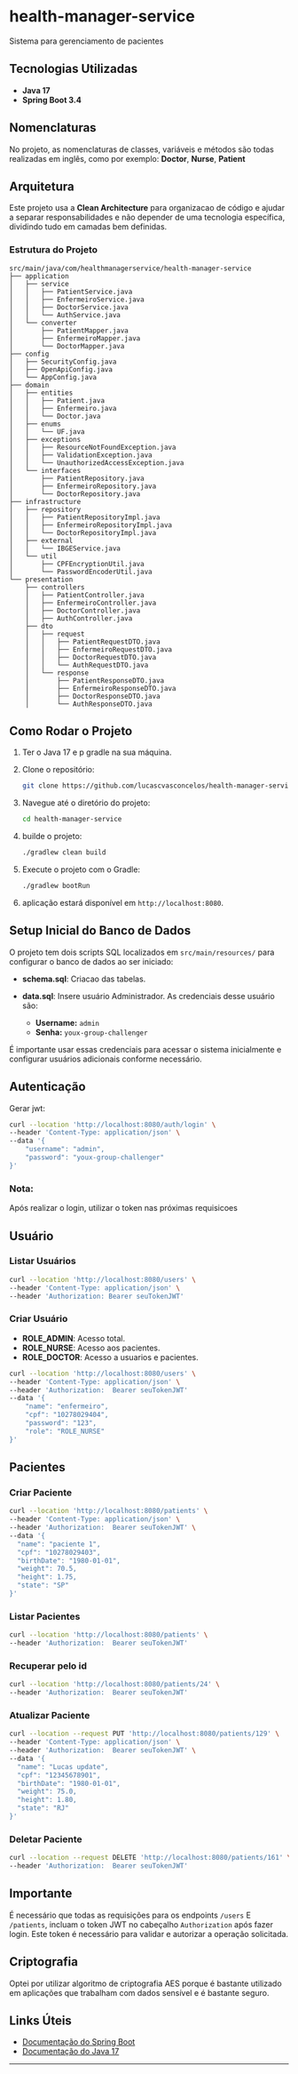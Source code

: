 # health-manager-service
Sistema para gerenciamento de pacientes 

## Tecnologias Utilizadas
- **Java 17** 
- **Spring Boot 3.4**

## Nomenclaturas
No projeto, as nomenclaturas de classes, variáveis e métodos são todas realizadas em inglês, 
como por exemplo: **Doctor**, **Nurse**, **Patient**

## Arquitetura
Este projeto usa a **Clean Architecture** para organizacao de código e ajudar a separar responsabilidades 
e não depender de uma tecnologia específica, dividindo tudo em camadas bem definidas.

### Estrutura do Projeto
```plaintext
src/main/java/com/healthmanagerservice/health-manager-service
├── application
│   ├── service
│   │   ├── PatientService.java
│   │   ├── EnfermeiroService.java
│   │   ├── DoctorService.java
│   │   └── AuthService.java
│   └── converter
│       ├── PatientMapper.java
│       ├── EnfermeiroMapper.java
│       └── DoctorMapper.java
├── config
│   ├── SecurityConfig.java
│   ├── OpenApiConfig.java
│   └── AppConfig.java
├── domain
│   ├── entities
│   │   ├── Patient.java
│   │   ├── Enfermeiro.java
│   │   └── Doctor.java
│   ├── enums
│   │   └── UF.java
│   ├── exceptions
│   │   ├── ResourceNotFoundException.java
│   │   ├── ValidationException.java
│   │   └── UnauthorizedAccessException.java
│   └── interfaces
│       ├── PatientRepository.java
│       ├── EnfermeiroRepository.java
│       └── DoctorRepository.java
├── infrastructure
│   ├── repository
│   │   ├── PatientRepositoryImpl.java
│   │   ├── EnfermeiroRepositoryImpl.java
│   │   └── DoctorRepositoryImpl.java
│   ├── external
│   │   └── IBGEService.java
│   └── util
│       ├── CPFEncryptionUtil.java
│       └── PasswordEncoderUtil.java
└── presentation 
    ├── controllers
    │   ├── PatientController.java
    │   ├── EnfermeiroController.java
    │   ├── DoctorController.java
    │   ├── AuthController.java
    ├── dto
    │   ├── request
    │   │   ├── PatientRequestDTO.java
    │   │   ├── EnfermeiroRequestDTO.java
    │   │   ├── DoctorRequestDTO.java
    │   │   └── AuthRequestDTO.java
    │   └── response
    │       ├── PatientResponseDTO.java
    │       ├── EnfermeiroResponseDTO.java
    │       ├── DoctorResponseDTO.java
    │       └── AuthResponseDTO.java
```

## Como Rodar o Projeto
1. Ter o Java 17 e p gradle na sua máquina.
2. Clone o repositório:

   ```bash
   git clone https://github.com/lucascvasconcelos/health-manager-service.git
   ```

3. Navegue até o diretório do projeto:

   ```bash
   cd health-manager-service
   ```

4. builde o projeto:

   ```bash
   ./gradlew clean build
   ```

5. Execute o projeto com o Gradle:

   ```bash
   ./gradlew bootRun
   ```

6. aplicação estará disponível em `http://localhost:8080`.

## Setup Inicial do Banco de Dados
O projeto tem dois scripts SQL localizados em `src/main/resources/` para configurar o banco de dados ao ser iniciado:

- **schema.sql**: Criacao das tabelas.

- **data.sql**: Insere usuário Administrador.
As credenciais desse usuário são:
     - **Username:** `admin`
     - **Senha:** `youx-group-challenger`

É importante usar essas credenciais para acessar o sistema inicialmente e configurar usuários adicionais conforme necessário.

## Autenticação
Gerar jwt:
```bash
curl --location 'http://localhost:8080/auth/login' \
--header 'Content-Type: application/json' \
--data '{
    "username": "admin",
    "password": "youx-group-challenger"
}'
```

### Nota:
Após realizar o login, utilizar o token nas próximas requisicoes

## Usuário

### Listar Usuários

```bash
curl --location 'http://localhost:8080/users' \
--header 'Content-Type: application/json' \
--header 'Authorization: Bearer seuTokenJWT'
```

### Criar Usuário

- **ROLE_ADMIN**: Acesso total.
- **ROLE_NURSE**: Acesso aos pacientes.
- **ROLE_DOCTOR**: Acesso a usuarios e pacientes.

```bash
curl --location 'http://localhost:8080/users' \
--header 'Content-Type: application/json' \
--header 'Authorization:  Bearer seuTokenJWT'
--data '{
    "name": "enfermeiro",
    "cpf": "10278029404",
    "password": "123",
    "role": "ROLE_NURSE"
}'
```

## Pacientes

### Criar Paciente
```bash
curl --location 'http://localhost:8080/patients' \
--header 'Content-Type: application/json' \
--header 'Authorization:  Bearer seuTokenJWT' \
--data '{
  "name": "paciente 1",
  "cpf": "10278029403",
  "birthDate": "1980-01-01",
  "weight": 70.5,
  "height": 1.75,
  "state": "SP"
}'
```

### Listar Pacientes
```bash
curl --location 'http://localhost:8080/patients' \
--header 'Authorization:  Bearer seuTokenJWT'
```

### Recuperar pelo id
```bash
curl --location 'http://localhost:8080/patients/24' \
--header 'Authorization:  Bearer seuTokenJWT'
```

### Atualizar Paciente
```bash
curl --location --request PUT 'http://localhost:8080/patients/129' \
--header 'Content-Type: application/json' \
--header 'Authorization:  Bearer seuTokenJWT' \
--data '{
  "name": "Lucas update",
  "cpf": "12345678901",
  "birthDate": "1980-01-01",
  "weight": 75.0,
  "height": 1.80,
  "state": "RJ"
}'
```

### Deletar Paciente

```bash
curl --location --request DELETE 'http://localhost:8080/patients/161' \
--header 'Authorization:  Bearer seuTokenJWT'
```

## Importante
É necessário que todas as requisições para os endpoints `/users` E `/patients`,  incluam o token JWT no cabeçalho `Authorization` após fazer login. Este token é necessário para validar e autorizar a operação solicitada.

## Criptografia
Optei por utilizar algoritmo de criptografia AES  porque é bastante utilizado  em aplicações que  trabalham com  dados sensível e é bastante seguro.

## Links Úteis

- [Documentação do Spring Boot](https://docs.spring.io/spring-boot/docs/current/reference/html/)
- [Documentação do Java 17](https://docs.oracle.com/en/java/javase/17/)
---

